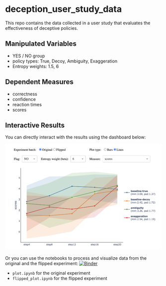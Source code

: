 # deception_user_study_data
This repo contains the data collected in a user study that evaluates the effectiveness of deceptive policies.

## Manipulated Variables
- YES / NO group
- policy types: True, Decoy, Ambiguity, Exaggeration
- Entropy weights: 1.5, 6

## Dependent Measures
- correctness
- confidence
- reaction times
- scores

## Interactive Results
You can directly interact with the results using the dashboard below:

<a href="https://shenghui-chen.com/publication/2023/10/04/deception_user_study/#dashboard">
    <img src="dashboard_screenshot.png" alt="Dashboard" width="700"/>
</a>


Or you can use the notebooks to process and visualize data from the original and the flipped experiment: [![Binder](https://mybinder.org/badge_logo.svg)](https://mybinder.org/v2/gh/vivianchen98/deception_user_study_data/main)
- `plot.ipynb` for the original experiment
- `flipped_plot.ipynb` for the flipped experiment
